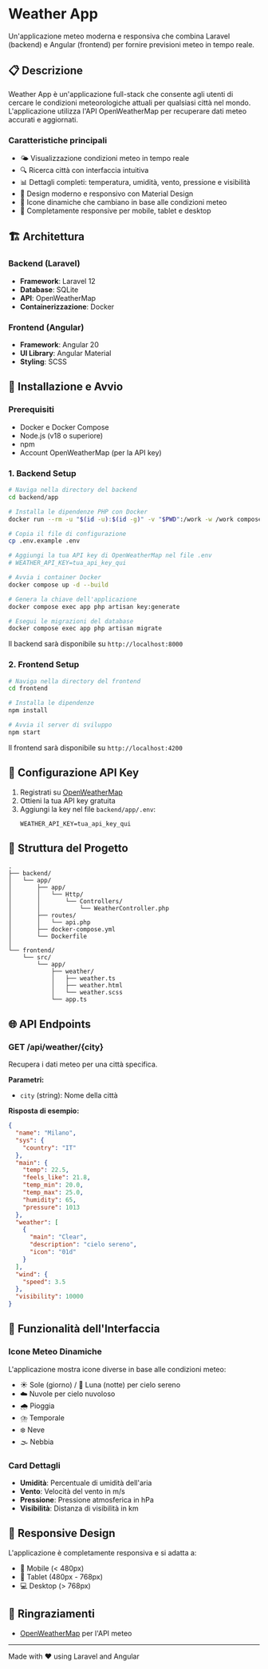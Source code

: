 # Weather App

Un'applicazione meteo moderna e responsiva che combina Laravel (backend) e Angular (frontend) per fornire previsioni meteo in tempo reale.

## 📋 Descrizione

Weather App è un'applicazione full-stack che consente agli utenti di cercare le condizioni meteorologiche attuali per qualsiasi città nel mondo. L'applicazione utilizza l'API OpenWeatherMap per recuperare dati meteo accurati e aggiornati.

### Caratteristiche principali

- 🌤️ Visualizzazione condizioni meteo in tempo reale
- 🔍 Ricerca città con interfaccia intuitiva
- 📊 Dettagli completi: temperatura, umidità, vento, pressione e visibilità
- 🎨 Design moderno e responsivo con Material Design
- 🌙 Icone dinamiche che cambiano in base alle condizioni meteo
- 📱 Completamente responsive per mobile, tablet e desktop

## 🏗️ Architettura

### Backend (Laravel)
- **Framework**: Laravel 12
- **Database**: SQLite
- **API**: OpenWeatherMap
- **Containerizzazione**: Docker

### Frontend (Angular)
- **Framework**: Angular 20
- **UI Library**: Angular Material
- **Styling**: SCSS

## 🚀 Installazione e Avvio

### Prerequisiti

- Docker e Docker Compose
- Node.js (v18 o superiore)
- npm
- Account OpenWeatherMap (per la API key)

### 1. Backend Setup

```bash
# Naviga nella directory del backend
cd backend/app

# Installa le dipendenze PHP con Docker
docker run --rm -u "$(id -u):$(id -g)" -v "$PWD":/work -w /work composer install

# Copia il file di configurazione
cp .env.example .env

# Aggiungi la tua API key di OpenWeatherMap nel file .env
# WEATHER_API_KEY=tua_api_key_qui

# Avvia i container Docker
docker compose up -d --build

# Genera la chiave dell'applicazione
docker compose exec app php artisan key:generate

# Esegui le migrazioni del database
docker compose exec app php artisan migrate
```

Il backend sarà disponibile su `http://localhost:8000`

### 2. Frontend Setup

```bash
# Naviga nella directory del frontend
cd frontend

# Installa le dipendenze
npm install

# Avvia il server di sviluppo
npm start
```

Il frontend sarà disponibile su `http://localhost:4200`

## 🔑 Configurazione API Key

1. Registrati su [OpenWeatherMap](https://openweathermap.org/)
2. Ottieni la tua API key gratuita
3. Aggiungi la key nel file `backend/app/.env`:
   ```
   WEATHER_API_KEY=tua_api_key_qui
   ```

## 📁 Struttura del Progetto

```
.
├── backend/
│   └── app/
│       ├── app/
│       │   └── Http/
│       │       └── Controllers/
│       │           └── WeatherController.php
│       ├── routes/
│       │   └── api.php
│       ├── docker-compose.yml
│       └── Dockerfile
│
└── frontend/
    └── src/
        └── app/
            ├── weather/
            │   ├── weather.ts
            │   ├── weather.html
            │   └── weather.scss
            └── app.ts
```

## 🌐 API Endpoints

### GET /api/weather/{city}

Recupera i dati meteo per una città specifica.

**Parametri:**
- `city` (string): Nome della città

**Risposta di esempio:**
```json
{
  "name": "Milano",
  "sys": {
    "country": "IT"
  },
  "main": {
    "temp": 22.5,
    "feels_like": 21.8,
    "temp_min": 20.0,
    "temp_max": 25.0,
    "humidity": 65,
    "pressure": 1013
  },
  "weather": [
    {
      "main": "Clear",
      "description": "cielo sereno",
      "icon": "01d"
    }
  ],
  "wind": {
    "speed": 3.5
  },
  "visibility": 10000
}
```

## 🎨 Funzionalità dell'Interfaccia

### Icone Meteo Dinamiche
L'applicazione mostra icone diverse in base alle condizioni meteo:
- ☀️ Sole (giorno) / 🌙 Luna (notte) per cielo sereno
- ☁️ Nuvole per cielo nuvoloso
- 🌧️ Pioggia
- ⛈️ Temporale
- ❄️ Neve
- 🌫️ Nebbia

### Card Dettagli
- **Umidità**: Percentuale di umidità dell'aria
- **Vento**: Velocità del vento in m/s
- **Pressione**: Pressione atmosferica in hPa
- **Visibilità**: Distanza di visibilità in km

## 📱 Responsive Design

L'applicazione è completamente responsiva e si adatta a:
- 📱 Mobile (< 480px)
- 📱 Tablet (480px - 768px)
- 💻 Desktop (> 768px)

## 🙏 Ringraziamenti

- [OpenWeatherMap](https://openweathermap.org/) per l'API meteo

---

Made with ❤️ using Laravel and Angular
